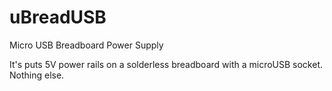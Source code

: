 uBreadUSB
=========

Micro USB Breadboard Power Supply

It's puts 5V power rails on a solderless breadboard with a microUSB socket. Nothing else.
